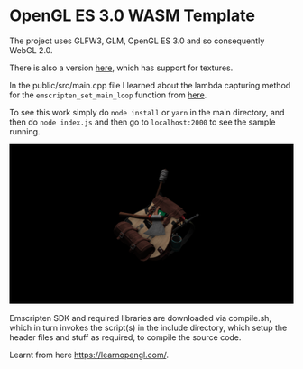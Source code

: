 # OpenGL ES 3.0 WASM Template
The project uses GLFW3, GLM, OpenGL ES 3.0 and so consequently WebGL 2.0.

There is also a version [here](https://github.com/aliabbas299792/openglWASMTemplate/tree/textures), which has support for textures.

In the public/src/main.cpp file I learned about the lambda capturing method for the `emscripten_set_main_loop` function from [here](https://github.com/timhutton/opengl-canvas-wasm).

To see this work simply do `node install` or `yarn` in the main directory, and then do `node index.js` and then go to `localhost:2000` to see the sample running.

![alt text](https://github.com/aliabbas299792/openglWASMTemplate/blob/master/screenshot.png?raw=true)

Emscripten SDK and required libraries are downloaded via compile.sh, which in turn invokes the script(s) in the include directory, which setup the header files and stuff as required, to compile the source code.

Learnt from here https://learnopengl.com/.
